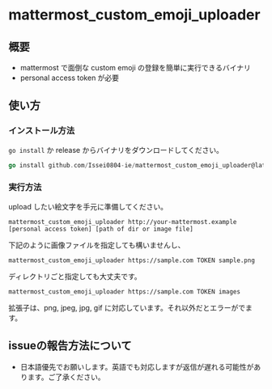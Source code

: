 # mattermost_custom_emoji_uploader

## 概要

- mattermost で面倒な custom emoji の登録を簡単に実行できるバイナリ
- personal access token が必要

## 使い方

### インストール方法

`go install` か release からバイナリをダウンロードしてください。

```go
go install github.com/Issei0804-ie/mattermost_custom_emoji_uploader@latest
```

### 実行方法

upload したい絵文字を手元に準備してください。

```shell
mattermost_custom_emoji_uploader http://your-mattermost.example [personal access token] [path of dir or image file]
```

下記のように画像ファイルを指定しても構いませんし、

```shell
mattermost_custom_emoji_uploader https://sample.com TOKEN sample.png
```

ディレクトリごと指定しても大丈夫です。

```shell
mattermost_custom_emoji_uploader https://sample.com TOKEN images
```

拡張子は、png, jpeg, jpg, gif に対応しています。それ以外だとエラーがでます。


## issueの報告方法について

- 日本語優先でお願いします。英語でも対応しますが返信が遅れる可能性があります。ご了承ください。
